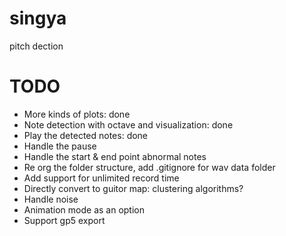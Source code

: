 # singya
pitch dection

# TODO
- More kinds of plots: done
- Note detection with octave and visualization: done
- Play the detected notes: done
- Handle the pause
- Handle the start & end point abnormal notes
- Re org the folder structure, add .gitignore for wav data folder
- Add support for unlimited record time
- Directly convert to guitor map: clustering algorithms?
- Handle noise
- Animation mode as an option
- Support gp5 export
